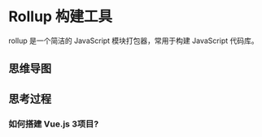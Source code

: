 # Rollup 构建工具

rollup 是一个简洁的 JavaScript 模块打包器，常用于构建 JavaScript 代码库。

## 思维导图

<ElMindmap :data="data" height="650"  offsetLeft="20" />

<script setup>
import {  ref } from "vue";
const data = ref({
	data: {
		text: "Rollup",
	},                                
	children: [
        {
			data: { text: "input 入口", note: "声明了Rollup要执⾏打包构建编译时候从哪个⽂件开始编译的“⼊⼝⽂件”。" },
		},
        {
			data: { text: "output 出口", note: "声明Rollup编译的出⼝⽂件，也就是编译结果要放在哪个⽬录下的哪个⽂件⾥，这⾥我就对应地把出⼝⽬录配置在 dist⽂件夹⾥。" },
            children: [
                 {
                    data: { text: "file 输出路径", note: "指定输出文件的路径和名称" },
                },
                {
                    data: { text: "format 输出格式", note: "指定输出代码的格式，例如amd、cjs、esm、iife、umd等" },
                },
                {
                    data: { text: "name 模块名称", note: "当format为iife或umd时，需要指定一个全局变量名，该变量名将作为模块的名称" },
                },
                {
                    data: { text: "globals 依赖别名", note: "指定外部依赖的名称，例如{ jquery: '$' }表示jquery模块的名称为$" },
                }
            ]
		},
        {
			data: { text: "plugins 插件", note: "这个是 Rollup 的插件配置，主要是贯穿 Rollup 的整个打包的⽣命周期。" },
            children: [
                {
                    data: { text: "@rollup/plugin-node-resolve", note: "解析 node_modules ⾥的使⽤第三⽅ npm 模块" },
                },
                {
                    data: { text: "rollup-plugin-vue", note: "解析 .vue 单⽂件" },
                },
                {   
                    data: { text: "rollup-plugin-postcss", note: "⽤于将 Vue.js 项⽬源码的 CSS 内容分离出独⽴ CSS ⽂件" },
                },
                {   
                    data: { text: "babel", note: "⽤于将 ES6+ 语法的代码转码为 ES5 语法，以便在低版本浏览器中运⾏" },
                    children: [
                        {  data: { text: "@babel/core", note: "babel 的核⼼库" }, },
                        {  data: { text: "@babel/preset-env", note: "babel 的预设，⽤于将 ES6+ 语法的代码转码为 ES5 语法" }, },
                        {  data: { text: "@rollup/plugin-babel", note: "桥接 rollup 和 babel 之间的插件" }, },
                    ]

                },
                {   
                    data: { text: "@rollup/plugin-html", note: "⽤来管理项⽬的HTML⻚⾯⽂件" },
                },
                {   
                    data: { text: "rollup-plugin-serve", note: "⽤于 Rollup 项⽬开发模式的 HTTP 服务" },
                },
            ]
		},
        {
			data: { text: "external 外部依赖", note: "声明 Rollup 在打包时需要排除的依赖模块，这些模块将不会被包含在打包结果中" },
		},
	],
})
</script>

## 思考过程

### 如何搭建 Vue.js 3项⽬?

<!--@include: ./contents/build-vue3.md-->